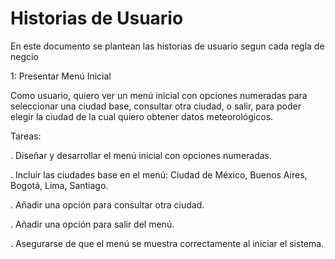 # Historias de Usuario

En este documento se plantean las historias de usuario segun cada regla de negcio

1: Presentar Menú Inicial

Como usuario, quiero ver un menú inicial con opciones numeradas para seleccionar una ciudad base, consultar otra ciudad, o salir, para poder elegir la ciudad de la cual quiero obtener datos meteorológicos.

Tareas:

. Diseñar y desarrollar el menú inicial con opciones numeradas.

. Incluir las ciudades base en el menú: Ciudad de México, Buenos Aires, Bogotá, Lima, Santiago.

. Añadir una opción para consultar otra ciudad.

. Añadir una opción para salir del menú.

. Asegurarse de que el menú se muestra correctamente al iniciar el sistema.